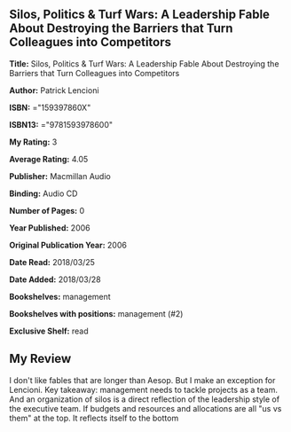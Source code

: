 ## Silos, Politics & Turf Wars: A Leadership Fable About Destroying the Barriers that Turn Colleagues into Competitors

**Title:** Silos, Politics & Turf Wars: A Leadership Fable About Destroying the Barriers that Turn Colleagues into Competitors

**Author:** Patrick Lencioni

**ISBN:** ="159397860X"

**ISBN13:** ="9781593978600"

**My Rating:** 3

**Average Rating:** 4.05

**Publisher:** Macmillan Audio

**Binding:** Audio CD

**Number of Pages:** 0

**Year Published:** 2006

**Original Publication Year:** 2006

**Date Read:** 2018/03/25

**Date Added:** 2018/03/28

**Bookshelves:** management

**Bookshelves with positions:** management (#2)

**Exclusive Shelf:** read


## My Review

I don't like fables that are longer than Aesop. But I make an exception for Lencioni. Key takeaway: management needs to tackle projects as a team. And an organization of silos is a direct reflection of the leadership style of the executive team. If budgets and resources and allocations are all "us vs them" at the top. It reflects itself to the bottom
